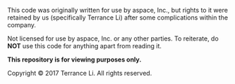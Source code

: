 This code was originally written for use by aspace, Inc., but rights to it were retained by us (specifically Terrance Li) after some complications within the company.

Not licensed for use by aspace, Inc. or any other parties. To reiterate, do **NOT** use this code for anything apart from reading it.

**This repository is for viewing purposes only.**

Copyright © 2017 Terrance Li. All rights reserved.
